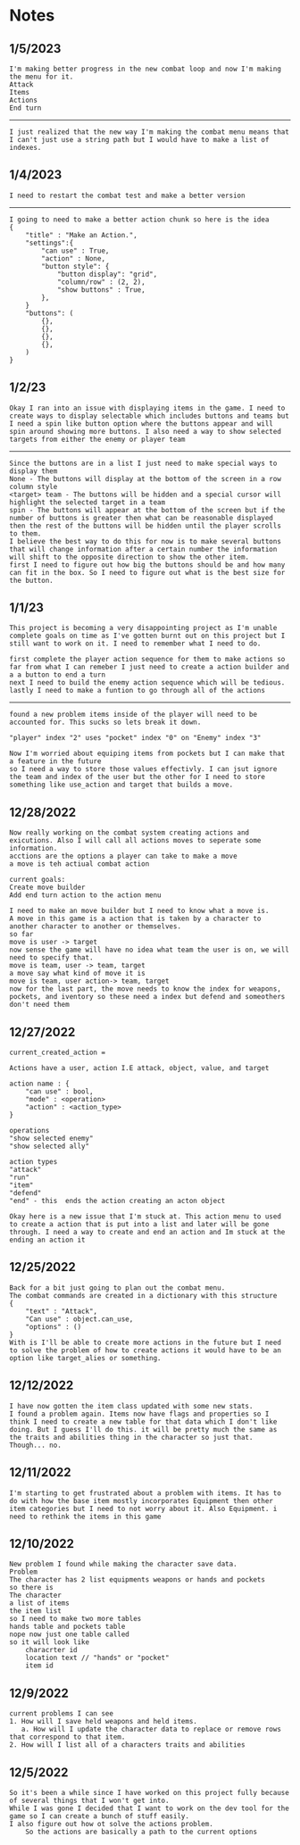 # Notes

## 1/5/2023

    I'm making better progress in the new combat loop and now I'm making the menu for it.
    Attack
    Items
    Actions
    End turn

---
    I just realized that the new way I'm making the combat menu means that I can't just use a string path but I would have to make a list of indexes.

## 1/4/2023

    I need to restart the combat test and make a better version

---
    I going to need to make a better action chunk so here is the idea
    {
        "title" : "Make an Action.",
        "settings":{
            "can use" : True,
            "action" : None,
            "button style": { 
                "button display": "grid",
                "column/row" : (2, 2),
                "show buttons" : True,
            },
        }
        "buttons": (
            {},
            {},
            {},
            {},
        )
    }

## 1/2/23

    Okay I ran into an issue with displaying items in the game. I need to create ways to display selectable which includes buttons and teams but I need a spin like button option where the buttons appear and will spin around showing more buttons. I also need a way to show selected targets from either the enemy or player team
---
    Since the buttons are in a list I just need to make special ways to display them
    None - The buttons will display at the bottom of the screen in a row column style
    <target> team - The buttons will be hidden and a special cursor will highlight the selected target in a team
    spin - The buttons will appear at the bottom of the screen but if the number of buttons is greater then what can be reasonable displayed then the rest of the buttons will be hidden until the player scrolls to them.
    I believe the best way to do this for now is to make several buttons that will change information after a certain number the information will shift to the opposite direction to show the other item.
    first I need to figure out how big the buttons should be and how many can fit in the box. So I need to figure out what is the best size for the button.

## 1/1/23

    This project is becoming a very disappointing project as I'm unable complete goals on time as I've gotten burnt out on this project but I still want to work on it. I need to remember what I need to do.

    first complete the player action sequence for them to make actions so far from what I can remeber I just need to create a action builder and a a button to end a turn
    next I need to build the enemy action sequence which will be tedious.
    lastly I need to make a funtion to go through all of the actions

---

    found a new problem items inside of the player will need to be accounted for. This sucks so lets break it down.

    "player" index "2" uses "pocket" index "0" on "Enemy" index "3"

    Now I'm worried about equiping items from pockets but I can make that a feature in the future
    so I need a way to store those values effectivly. I can jsut ignore the team and index of the user but the other for I need to store something like use_action and target that builds a move.

## 12/28/2022

    Now really working on the combat system creating actions and exicutions. Also I will call all actions moves to seperate some information.
    acctions are the options a player can take to make a move
    a move is teh actiual combat action

    current goals:
    Create move builder
    Add end turn action to the action menu

    I need to make an move builder but I need to know what a move is.
    A move in this game is a action that is taken by a character to another character to another or themselves.
    so far
    move is user -> target
    now sense the game will have no idea what team the user is on, we will need to specify that.
    move is team, user -> team, target
    a move say what kind of move it is
    move is team, user action-> team, target
    now for the last part, the move needs to know the index for weapons, pockets, and iventory so these need a index but defend and someothers don't need them

## 12/27/2022

    current_created_action = 

    Actions have a user, action I.E attack, object, value, and target

    action name : {
        "can use" : bool,
        "mode" : <operation>
        "action" : <action_type>
    }

    operations
    "show selected enemy"
    "show selected ally"

    action types
    "attack"
    "run"
    "item"
    "defend"
    "end" - this  ends the action creating an acton object

    Okay here is a new issue that I'm stuck at. This action menu to used to create a action that is put into a list and later will be gone through. I need a way to create and end an action and Im stuck at the ending an action it 

## 12/25/2022

    Back for a bit just going to plan out the combat menu.
    The combat commands are created in a dictionary with this structure
    {
        "text" : "Attack",
        "Can use" : object.can_use,
        "options" : ()
    }
    With is I'll be able to create more actions in the future but I need to solve the problem of how to create actions it would have to be an option like target_alies or something.

## 12/12/2022

    I have now gotten the item class updated with some new stats.
    I found a problem again. Items now have flags and properties so I think I need to create a new table for that data which I don't like doing. But I guess I'll do this. it will be pretty much the same as the traits and abilities thing in the character so just that. Though... no.

## 12/11/2022

    I'm starting to get frustrated about a problem with items. It has to do with how the base item mostly incorporates Equipment then other item categories but I need to not worry about it. Also Equipment. i need to rethink the items in this game

## 12/10/2022

    New problem I found while making the character save data.
    Problem
    The character has 2 list equipments weapons or hands and pockets
    so there is 
    The character
    a list of items
    the item list
    so I need to make two more tables
    hands table and pockets table
    nope now just one table called 
    so it will look like
        characrter id
        location text // "hands" or "pocket"
        item id

## 12/9/2022

    current problems I can see
    1. How will I save held weapons and held items.
       a. How will I update the character data to replace or remove rows that correspond to that item. 
    2. How will I list all of a characters traits and abilities

## 12/5/2022

    So it's been a while since I have worked on this project fully because of several things that I won't get into.
    While I was gone I decided that I want to work on the dev tool for the game so I can create a bunch of stuff easily.
    I also figure out how ot solve the actions problem.
        So the actions are basically a path to the current options
